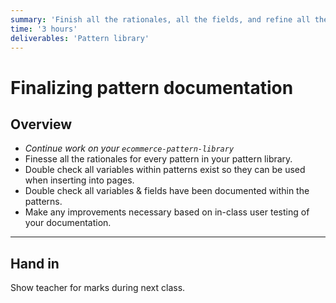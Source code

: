 ```yaml
---
summary: 'Finish all the rationales, all the fields, and refine all the documentation in preparation for handing the project off to another person.'
time: '3 hours'
deliverables: 'Pattern library'
---
```


# Finalizing pattern documentation

## Overview

- *Continue work on your `ecommerce-pattern-library`*
- Finesse all the rationales for every pattern in your pattern library.
- Double check all variables within patterns exist so they can be used when inserting into pages.
- Double check all variables & fields have been documented within the patterns.
- Make any improvements necessary based on in-class user testing of your documentation.

---

## Hand in

Show teacher for marks during next class.
